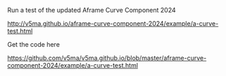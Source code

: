 Run a test of the updated Aframe Curve Component 2024 

http://v5ma.github.io/aframe-curve-component-2024/example/a-curve-test.html


Get the code here

https://github.com/v5ma/v5ma.github.io/blob/master/aframe-curve-component-2024/example/a-curve-test.html
